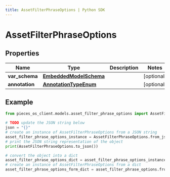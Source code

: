 ```yaml
---
title: AssetFilterPhraseOptions | Python SDK
---
```


# AssetFilterPhraseOptions


## Properties

Name | Type | Description | Notes
------------ | ------------- | ------------- | -------------
**var_schema** | [**EmbeddedModelSchema**](EmbeddedModelSchema) |  | [optional] 
**annotation** | [**AnnotationTypeEnum**](AnnotationTypeEnum) |  | [optional] 

## Example

```python
from pieces_os_client.models.asset_filter_phrase_options import AssetFilterPhraseOptions

# TODO update the JSON string below
json = "{}"
# create an instance of AssetFilterPhraseOptions from a JSON string
asset_filter_phrase_options_instance = AssetFilterPhraseOptions.from_json(json)
# print the JSON string representation of the object
print(AssetFilterPhraseOptions.to_json())

# convert the object into a dict
asset_filter_phrase_options_dict = asset_filter_phrase_options_instance.to_dict()
# create an instance of AssetFilterPhraseOptions from a dict
asset_filter_phrase_options_form_dict = asset_filter_phrase_options.from_dict(asset_filter_phrase_options_dict)
```


